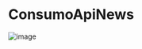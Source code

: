 # ConsumoApiNews

![image](https://user-images.githubusercontent.com/88857440/209863764-0acc7b1d-d6ef-496b-9a78-ec224ae889dc.png)
